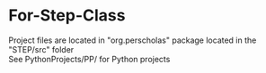 # For-Step-Class
Project files are located in "org.perscholas" package located in the "STEP/src" folder <br />
See PythonProjects/PP/ for Python projects 
 
